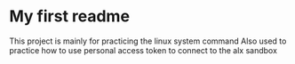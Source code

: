 # My first readme
This project is mainly for practicing the linux system command 
Also used to practice how to use personal access token to connect to the alx sandbox

